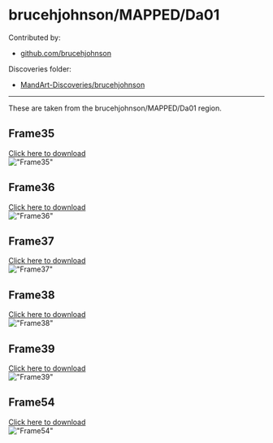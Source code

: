 # brucehjohnson/MAPPED/Da01

Contributed by:

- [github.com/brucehjohnson](https://github.com/brucehjohnson)

Discoveries folder:

- [MandArt-Discoveries/brucehjohnson](https://github.com/denisecase/MandArt-Discoveries/tree/main/brucehjohnson)

-----

These are taken from the brucehjohnson/MAPPED/Da01 region. 


## Frame35

<a href="Frame35.mandart" download="Frame35.mandart">Click here to download</a><br>
!["Frame35"](Frame35.png)


## Frame36

<a href="Frame36.mandart" download="Frame36.mandart">Click here to download</a><br>
!["Frame36"](Frame36.png)


## Frame37

<a href="Frame37.mandart" download="Frame37.mandart">Click here to download</a><br>
!["Frame37"](Frame37.png)


## Frame38

<a href="Frame38.mandart" download="Frame38.mandart">Click here to download</a><br>
!["Frame38"](Frame38.png)


## Frame39

<a href="Frame39.mandart" download="Frame39.mandart">Click here to download</a><br>
!["Frame39"](Frame39.png)


## Frame54

<a href="Frame54.mandart" download="Frame54.mandart">Click here to download</a><br>
!["Frame54"](Frame54.png)

